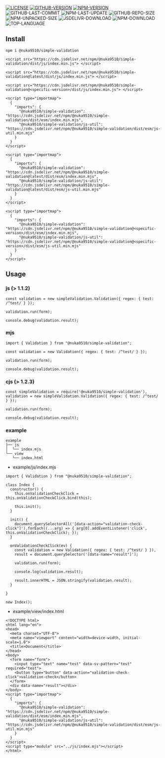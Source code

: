 [![LICENSE][license]][license-url]
[![GITHUB-VERSION][github-version]][github-version-url]
[![NPM-VERSION][npm-version]][npm-version-url]
![GITHUB-LAST-COMMIT][github-last-commit]
![NPM-LAST-UPDATE][npm-last-update]
![GITHUB-REPO-SIZE][github-repo-size]
![NPM-UNPACKED-SIZE][npm-unpacked-size]
![JSDELIVR-DOWNLOAD][jsdelivr-download]
![NPM-DOWNLOAD][npm-download]
![TOP-LANGUAGE][top-language]

[license]: https://img.shields.io/npm/l/%40nuka9510%2Fsimple-validation
[license-url]: https://github.com/nuka9510/simple-validation/blob/main/LICENSE

[github-version]: https://img.shields.io/github/package-json/v/nuka9510/simple-validation?logo=github
[github-version-url]: https://github.com/nuka9510/simple-validation

[npm-version]: https://img.shields.io/npm/v/%40nuka9510%2Fsimple-validation?logo=npm
[npm-version-url]: https://www.npmjs.com/package/@nuka9510/simple-validation

[github-last-commit]: https://img.shields.io/github/last-commit/nuka9510/simple-validation?logo=github

[npm-last-update]: https://img.shields.io/npm/last-update/%40nuka9510%2Fsimple-validation?logo=npm

[github-repo-size]: https://img.shields.io/github/repo-size/nuka9510/simple-validation?logo=github

[npm-unpacked-size]: https://img.shields.io/npm/unpacked-size/%40nuka9510%2Fsimple-validation?logo=npm

[jsdelivr-download]: https://img.shields.io/jsdelivr/npm/hm/%40nuka9510/simple-validation?logo=jsdelivr

[npm-download]: https://img.shields.io/npm/dm/%40nuka9510%2Fsimple-validation?logo=npm

[top-language]: https://img.shields.io/github/languages/top/nuka9510/simple-validation

## Install
```
npm i @nuka9510/simple-validation
```
```
<script src="https://cdn.jsdelivr.net/npm/@nuka9510/simple-validation/dist/js/index.min.js"> </script>
```
```
<script src="https://cdn.jsdelivr.net/npm/@nuka9510/simple-validation@latest/dist/js/index.min.js"> </script>
```
```
<script src="https://cdn.jsdelivr.net/npm/@nuka9510/simple-validation@<specific-version>/dist/js/index.min.js"> </script>
```
```
<script type="importmap">
  {
    "imports": {
      "@nuka9510/simple-validation": "https://cdn.jsdelivr.net/npm/@nuka9510/simple-validation/dist/esm/index.min.mjs",
      "@nuka9510/simple-validation/js-util": "https://cdn.jsdelivr.net/npm/@nuka9510/simple-validation/dist/esm/js-util.min.mjs"
    }
  }
</script>
```
```
<script type="importmap">
  {
    "imports": {
      "@nuka9510/simple-validation": "https://cdn.jsdelivr.net/npm/@nuka9510/simple-validation@latest/dist/esm/index.min.mjs",
      "@nuka9510/simple-validation/js-util": "https://cdn.jsdelivr.net/npm/@nuka9510/simple-validation@latest/dist/esm/js-util.min.mjs"
    }
  }
</script>
```
```
<script type="importmap">
  {
    "imports": {
      "@nuka9510/simple-validation": "https://cdn.jsdelivr.net/npm/@nuka9510/simple-validation@<specific-version>/dist/esm/index.min.mjs",
      "@nuka9510/simple-validation/js-util": "https://cdn.jsdelivr.net/npm/@nuka9510/simple-validation@<specific-version>/dist/esm/js-util.min.mjs"
    }
  }
</script>
```
## Usage
### js (> 1.1.2)
```
const validation = new simpleValidation.Validation({ regex: { test: /^test/ } });

validation.run(form);

console.debug(validation.result);
```
### mjs
```
import { Validation } from "@nuka9510/simple-validation";

const validation = new Validation({ regex: { test: /^test/ } });

validation.run(form);

console.debug(validation.result);
```
### cjs (> 1.2.3)
```
const simpleValidation = require('@nuka9510/simple-validation'),
validation = new simpleValidation.Validation({ regex: { test: /^test/ } });

validation.run(form);

console.debug(validation.result);
```
### example
```
example
├── js
│  └── index.mjs
└── view
   └── index.html
```
* example/js/index.mjs
```
import { Validation } from "@nuka9510/simple-validation";

class Index {
  constructor() {
    this.onValidationCheckClick = this.onValidationCheckClick.bind(this);

    this.init();
  }

  init() {
    document.querySelectorAll('[data-action="validation-check-click"]').forEach((...arg) => { arg[0].addEventListener('click', this.onValidationCheckClick); });
  }

  onValidationCheckClick(ev) {
    const validation = new Validation({ regex: { test: /^test/ } }),
    result = document.querySelector('[data-name="result"]');

    validation.run(form);

    console.log(validation.result);

    result.innerHTML = JSON.stringify(validation.result);
  }

}

new Index();
```
* example/view/index.html
```
<!DOCTYPE html>
<html lang="en">
<head>
  <meta charset="UTF-8">
  <meta name="viewport" content="width=device-width, initial-scale=1.0">
  <title>Document</title>
</head>
<body>
  <form name="form">
    <input type="text" name="test" data-sv-pattern="test" required="test">
    <button type="button" data-action="validation-check-click">validation-check</button>
  </form>
  <div data-name="result"></div>
</body>
<script type="importmap">
  {
    "imports": {
      "@nuka9510/simple-validation": "https://cdn.jsdelivr.net/npm/@nuka9510/simple-validation/dist/esm/index.min.mjs",
      "@nuka9510/simple-validation/js-util": "https://cdn.jsdelivr.net/npm/@nuka9510/simple-validation/dist/esm/js-util.min.mjs"
    }
  }
</script>
<script type="module" src="../js/index.mjs"></script>
</html>
```